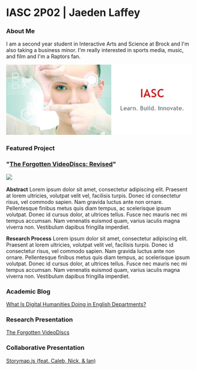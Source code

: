 # IASC 2P02 | Jaeden Laffey

### About Me

I am a second year student in Interactive Arts and Science at Brock and I'm also taking a business minor.   I'm really interested in sports media, music, and film and I'm a Raptors fan.  

![](images/IASC.png)

### Featured Project

### "[The Forgotten VideoDiscs: Revised]()"

![](images/VideoDiscs_Header.jpg)

**Abstract**
Lorem ipsum dolor sit amet, consectetur adipiscing elit. Praesent at lorem ultricies, volutpat velit vel, facilisis turpis. Donec id consectetur risus, vel commodo sapien. Nam gravida luctus ante non ornare. Pellentesque finibus metus quis diam tempus, ac scelerisque ipsum volutpat. Donec id cursus dolor, at ultrices tellus. Fusce nec mauris nec mi tempus accumsan. Nam venenatis euismod quam, varius iaculis magna viverra non. Vestibulum dapibus fringilla imperdiet.

**Research Process**
Lorem ipsum dolor sit amet, consectetur adipiscing elit. Praesent at lorem ultricies, volutpat velit vel, facilisis turpis. Donec id consectetur risus, vel commodo sapien. Nam gravida luctus ante non ornare. Pellentesque finibus metus quis diam tempus, ac scelerisque ipsum volutpat. Donec id cursus dolor, at ultrices tellus. Fusce nec mauris nec mi tempus accumsan. Nam venenatis euismod quam, varius iaculis magna viverra non. Vestibulum dapibus fringilla imperdiet.

### Academic Blog
[What Is Digital Humanities Doing in English Departments?](blog)

### Research Presentation
[The Forgotten VideoDiscs](reveal_final_jaeden/index.html)

### Collaborative Presentation
[Storymap.js (feat. Caleb, Nick, & Ian)](IASC2P02_GroupPresentation.pdf)
